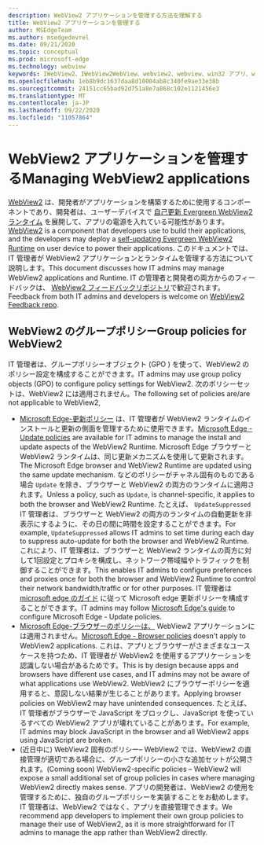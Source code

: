 ```yaml
---
description: WebView2 アプリケーションを管理する方法を理解する
title: WebView2 アプリケーションを管理する
author: MSEdgeTeam
ms.author: msedgedevrel
ms.date: 09/21/2020
ms.topic: conceptual
ms.prod: microsoft-edge
ms.technology: webview
keywords: IWebView2、IWebView2WebView、webview2、webview、win32 アプリ、win32、edge、ICoreWebView2、ICoreWebView2Host、browser control、edge html、enterprise、グループポリシー、管理性
ms.openlocfilehash: 1eb8b9dc1637daa8d10004ab8c340fe9ae33e38b
ms.sourcegitcommit: 24151cc65bad92d751a8e7a868c102e1121456e3
ms.translationtype: MT
ms.contentlocale: ja-JP
ms.lasthandoff: 09/22/2020
ms.locfileid: "11057864"
---
```

# <span data-ttu-id="95b61-104">WebView2 アプリケーションを管理する</span><span class="sxs-lookup"><span data-stu-id="95b61-104">Managing WebView2 applications</span></span>  

<span data-ttu-id="95b61-105">[WebView2][WebView2Landing] は、開発者がアプリケーションを構築するために使用するコンポーネントであり、開発者は、ユーザーデバイスで [自己更新 Evergreen WebView2 ランタイム][Webview2ConceptsDistributionUnderstandRuntimeInstallerPreview] を展開して、アプリの電源を入れている可能性があります。</span><span class="sxs-lookup"><span data-stu-id="95b61-105">[WebView2][WebView2Landing] is a component that developers use to build their applications, and the developers may deploy a [self-updating Evergreen WebView2 Runtime][Webview2ConceptsDistributionUnderstandRuntimeInstallerPreview] on user device to power their applications.</span></span>  <span data-ttu-id="95b61-106">このドキュメントでは、IT 管理者が WebView2 アプリケーションとランタイムを管理する方法について説明します。</span><span class="sxs-lookup"><span data-stu-id="95b61-106">This document discusses how IT admins may manage WebView2 applications and Runtime.</span></span>  <span data-ttu-id="95b61-107">IT の管理者と開発者の両方からのフィードバックは、 [WebView2 フィードバックリポジトリ][GithubMicrosoftedgeWebviewfeddback]で歓迎されます。</span><span class="sxs-lookup"><span data-stu-id="95b61-107">Feedback from both IT admins and developers is welcome on [WebView2 Feedback repo][GithubMicrosoftedgeWebviewfeddback].</span></span>  

## <span data-ttu-id="95b61-108">WebView2 のグループポリシー</span><span class="sxs-lookup"><span data-stu-id="95b61-108">Group policies for WebView2</span></span>  

<span data-ttu-id="95b61-109">IT 管理者は、グループポリシーオブジェクト \(GPO \) を使って、WebView2 のポリシー設定を構成することができます。</span><span class="sxs-lookup"><span data-stu-id="95b61-109">IT admins may use group policy objects \(GPO\) to configure policy settings for WebView2.</span></span>  <span data-ttu-id="95b61-110">次のポリシーセットは、WebView2 には適用されません。</span><span class="sxs-lookup"><span data-stu-id="95b61-110">The following set of policies are/are not applicable to WebView2,</span></span>  

*   <span data-ttu-id="95b61-111">[Microsoft Edge-更新ポリシー][EdgeUpdatePolicies] は、IT 管理者が WebView2 ランタイムのインストールと更新の側面を管理するために使用できます。</span><span class="sxs-lookup"><span data-stu-id="95b61-111">[Microsoft Edge - Update policies][EdgeUpdatePolicies] are available for IT admins to manage the install and update aspects of the WebView2 Runtime.</span></span>  <span data-ttu-id="95b61-112">Microsoft Edge ブラウザーと WebView2 ランタイムは、同じ更新メカニズムを使用して更新されます。</span><span class="sxs-lookup"><span data-stu-id="95b61-112">The Microsoft Edge browser and WebView2 Runtime are updated using the same update mechanism.</span></span>  <span data-ttu-id="95b61-113">などのポリシーがチャネル固有のものである場合 `Update` を除き、ブラウザーと WebView2 の両方のランタイムに適用されます。</span><span class="sxs-lookup"><span data-stu-id="95b61-113">Unless a policy, such as `Update`, is channel-specific, it applies to both the browser and WebView2 Runtime.</span></span>  <span data-ttu-id="95b61-114">たとえば、 `UpdateSuppressed` IT 管理者は、ブラウザーと WebView2 の両方のランタイムの自動更新を非表示にするように、その日の間に時間を設定することができます。</span><span class="sxs-lookup"><span data-stu-id="95b61-114">For example, `UpdateSuppressed` allows IT admins to set time during each day to suppress auto-update for both the browser and WebView2 Runtime.</span></span>  <span data-ttu-id="95b61-115">これにより、IT 管理者は、ブラウザーと WebView2 ランタイムの両方に対して1回設定とプロキシを構成し、ネットワーク帯域幅やトラフィックを制御することができます。</span><span class="sxs-lookup"><span data-stu-id="95b61-115">This enables IT admins to configure preferences and proxies once for both the browser and WebView2 Runtime to control their network bandwidth/traffic or for other purposes.</span></span>  <span data-ttu-id="95b61-116">IT 管理者は [microsoft edge のガイド][ConfigureMicrosoftEdge] に従って Microsoft edge 更新ポリシーを構成することができます。</span><span class="sxs-lookup"><span data-stu-id="95b61-116">IT admins may follow [Microsoft Edge's guide][ConfigureMicrosoftEdge] to configure Microsoft Edge - Update policies.</span></span>  
*   <span data-ttu-id="95b61-117">[Microsoft Edge-ブラウザーのポリシーは、][EdgeBrowserPolicies] WebView2 アプリケーションには適用されません。</span><span class="sxs-lookup"><span data-stu-id="95b61-117">[Microsoft Edge - Browser policies][EdgeBrowserPolicies] doesn't apply to WebView2 applications.</span></span>  <span data-ttu-id="95b61-118">これは、アプリとブラウザーがさまざまなユースケースを持つため、IT 管理者が WebView2 を使用するアプリケーションを認識しない場合があるためです。</span><span class="sxs-lookup"><span data-stu-id="95b61-118">This is by design because apps and browsers have different use cases, and IT admins may not be aware of what applications use WebView2.</span></span>  <span data-ttu-id="95b61-119">WebView2 にブラウザーポリシーを適用すると、意図しない結果が生じることがあります。</span><span class="sxs-lookup"><span data-stu-id="95b61-119">Applying browser policies on WebView2 may have unintended consequences.</span></span>  <span data-ttu-id="95b61-120">たとえば、IT 管理者がブラウザーで JavaScript をブロックし、JavaScript を使っているすべての WebView2 アプリが壊れていることがあります。</span><span class="sxs-lookup"><span data-stu-id="95b61-120">For example, IT admins may block JavaScript in the browser and all WebView2 apps using JavaScript are broken.</span></span>  
*   <span data-ttu-id="95b61-121">\(近日中に) WebView2 固有のポリシー– WebView2 では、WebView2 の直接管理が適切である場合に、グループポリシーの小さな追加セットが公開されます。</span><span class="sxs-lookup"><span data-stu-id="95b61-121">\(Coming soon\) WebView2-specific policies – WebView2 will expose a small additional set of group policies in cases where managing WebView2 directly makes sense.</span></span>  <span data-ttu-id="95b61-122">アプリの開発者は、WebView2 の使用を管理するために、独自のグループポリシーを実装することをお勧めします。 IT 管理者は、WebView2 ではなく、アプリを直接管理できます。</span><span class="sxs-lookup"><span data-stu-id="95b61-122">We recommend app developers to implement their own group policies to manage their use of WebView2, as it is more straightforward for IT admins to manage the app rather than WebView2 directly.</span></span>  

<!-- Links -->  

[Webview2ConceptsDistributionUnderstandRuntimeInstallerPreview]: ./distribution.md#understanding-the-webview2-runtime "WebView2 Runtime と installer (Preview) を使ったアプリケーションの配布について WebView2 |Microsoft ドキュメント"  

[WebView2Landing]: ../index.md "Microsoft Edge WebView2 の概要 (プレビュー) |Microsoft ドキュメント"  

[EdgeUpdatePolicies]: /deployedge/microsoft-edge-update-policies "Microsoft Edge-更新プログラムのポリシー |Microsoft ドキュメント"  
[EdgeBrowserPolicies]: /deployedge/microsoft-edge-policies "Microsoft Edge-ブラウザーのポリシー |Microsoft ドキュメント"  
[ConfigureMicrosoftEdge]: /deployedge/configure-microsoft-edge "Windows で Microsoft Edge のポリシー設定を構成するMicrosoft ドキュメント"  


[GithubMicrosoftedgeWebviewfeddback]: https://github.com/MicrosoftEdge/WebViewFeedback "WebView フィードバック-MicrosoftEdge/WebViewFeedback |GitHub"  
